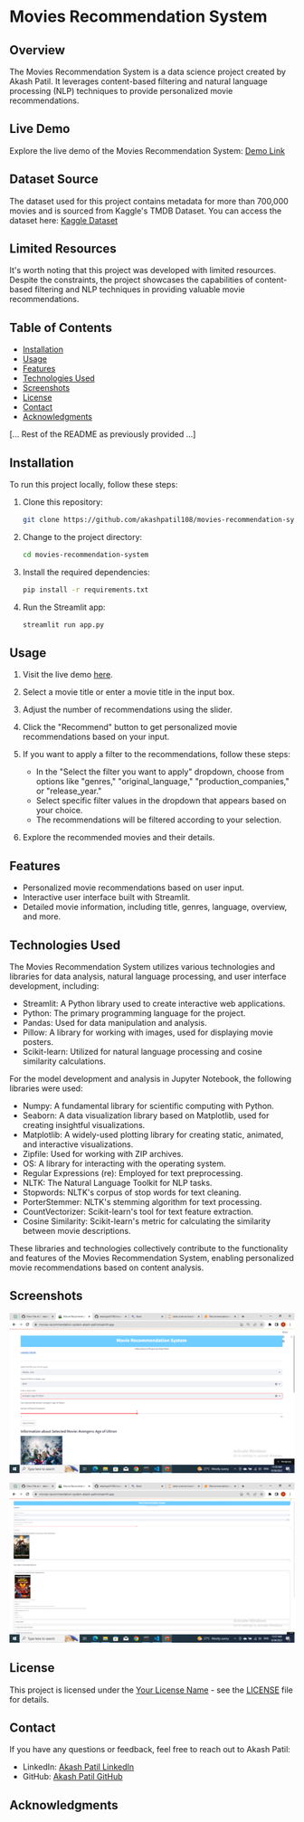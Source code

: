 # Movies Recommendation System

## Overview

The Movies Recommendation System is a data science project created by Akash Patil. It leverages content-based filtering and natural language processing (NLP) techniques to provide personalized movie recommendations.

## Live Demo

Explore the live demo of the Movies Recommendation System: [Demo Link](https://movies-recommendation-system-akash-patil.streamlit.app/)

## Dataset Source

The dataset used for this project contains metadata for more than 700,000 movies and is sourced from Kaggle's TMDB Dataset. You can access the dataset here: [Kaggle Dataset](https://www.kaggle.com/datasets/akshaypawar7/millions-of-movies/)

## Limited Resources

It's worth noting that this project was developed with limited resources. Despite the constraints, the project showcases the capabilities of content-based filtering and NLP techniques in providing valuable movie recommendations.

## Table of Contents

- [Installation](#installation)
- [Usage](#usage)
- [Features](#features)
- [Technologies Used](#technologies-used)
- [Screenshots](#screenshots)
- [License](#license)
- [Contact](#contact)
- [Acknowledgments](#acknowledgments)

[... Rest of the README as previously provided ...]


## Installation

To run this project locally, follow these steps:

1. Clone this repository:

   ```bash
   git clone https://github.com/akashpatil108/movies-recommendation-system.git
   ```

2. Change to the project directory:

   ```bash
   cd movies-recommendation-system
   ```

3. Install the required dependencies:

   ```bash
   pip install -r requirements.txt
   ```

4. Run the Streamlit app:

   ```bash
   streamlit run app.py
   ```

## Usage

1. Visit the live demo [here](https://movies-recommendation-system-akash-patil.streamlit.app/).

2. Select a movie title or enter a movie title in the input box.

3. Adjust the number of recommendations using the slider.

4. Click the "Recommend" button to get personalized movie recommendations based on your input.

5. If you want to apply a filter to the recommendations, follow these steps:
   - In the "Select the filter you want to apply" dropdown, choose from options like "genres," "original_language," "production_companies," or "release_year."
   - Select specific filter values in the dropdown that appears based on your choice.
   - The recommendations will be filtered according to your selection.

6. Explore the recommended movies and their details.


## Features

- Personalized movie recommendations based on user input.
- Interactive user interface built with Streamlit.
- Detailed movie information, including title, genres, language, overview, and more.

## Technologies Used

The Movies Recommendation System utilizes various technologies and libraries for data analysis, natural language processing, and user interface development, including:

- Streamlit: A Python library used to create interactive web applications.
- Python: The primary programming language for the project.
- Pandas: Used for data manipulation and analysis.
- Pillow: A library for working with images, used for displaying movie posters.
- Scikit-learn: Utilized for natural language processing and cosine similarity calculations.

For the model development and analysis in Jupyter Notebook, the following libraries were used:

- Numpy: A fundamental library for scientific computing with Python.
- Seaborn: A data visualization library based on Matplotlib, used for creating insightful visualizations.
- Matplotlib: A widely-used plotting library for creating static, animated, and interactive visualizations.
- Zipfile: Used for working with ZIP archives.
- OS: A library for interacting with the operating system.
- Regular Expressions (re): Employed for text preprocessing.
- NLTK: The Natural Language Toolkit for NLP tasks.
- Stopwords: NLTK's corpus of stop words for text cleaning.
- PorterStemmer: NLTK's stemming algorithm for text processing.
- CountVectorizer: Scikit-learn's tool for text feature extraction.
- Cosine Similarity: Scikit-learn's metric for calculating the similarity between movie descriptions.

These libraries and technologies collectively contribute to the functionality and features of the Movies Recommendation System, enabling personalized movie recommendations based on content analysis.



## Screenshots
![Screenshot 2](https://github.com/akashpatil108/movies-recommendation-system/blob/962f7d4bc6045620a6c33c214194362ebc7d73f0/Screenshot%20(22).png)

![Screenshot 1](https://github.com/akashpatil108/movies-recommendation-system/blob/962f7d4bc6045620a6c33c214194362ebc7d73f0/Screenshot%20(20).png)



## License

This project is licensed under the [Your License Name](LICENSE) - see the [LICENSE](LICENSE) file for details.

## Contact

If you have any questions or feedback, feel free to reach out to Akash Patil:

- LinkedIn: [Akash Patil LinkedIn](https://www.linkedin.com/in/akash-patil-985a7a179/)
- GitHub: [Akash Patil GitHub](https://github.com/akashpatil108)


## Acknowledgments



